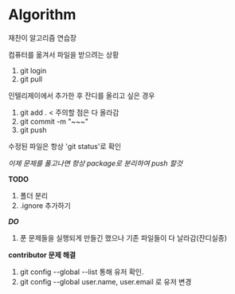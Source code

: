 # Algorithm

재찬이 알고리즘 연습장

컴퓨터를 옮겨서 파일을 받으려는 상황 
1. git login 
2. git pull

인텔리제이에서 추가한 후 잔디를 올리고 싶은 경우
1. git add . < 주의할 점은 다 올라감 
2. git commit -m "~~~"
3. git push

수정된 파일은 항상 'git status'로 확인

*이제 문제를 풀고나면 항상 package로 분리하여 push 할것*

**TODO**
1. 폴더 분리
2. .ignore 추가하기

***DO***
1. 푼 문제들을 실행되게 만들긴 했으나 기존 파일들이 다 날라감(잔디실종)


**contributor 문제 해결**
1. git config --global --list 통해 유저 확인.
2. git config --global user.name, user.email 로 유저 변경


